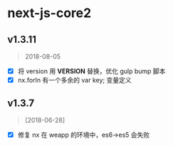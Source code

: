 # next-js-core2

## v1.3.11
> 2018-08-05
- [x] 将 version 用 __VERSION__ 替换，优化 gulp bump 脚本
- [x] nx.forIn 有一个多余的 var key; 变量定义

## v1.3.7
> [2018-06-28]
- [x] 修复 nx 在 weapp 的环境中，es6->es5 会失败
